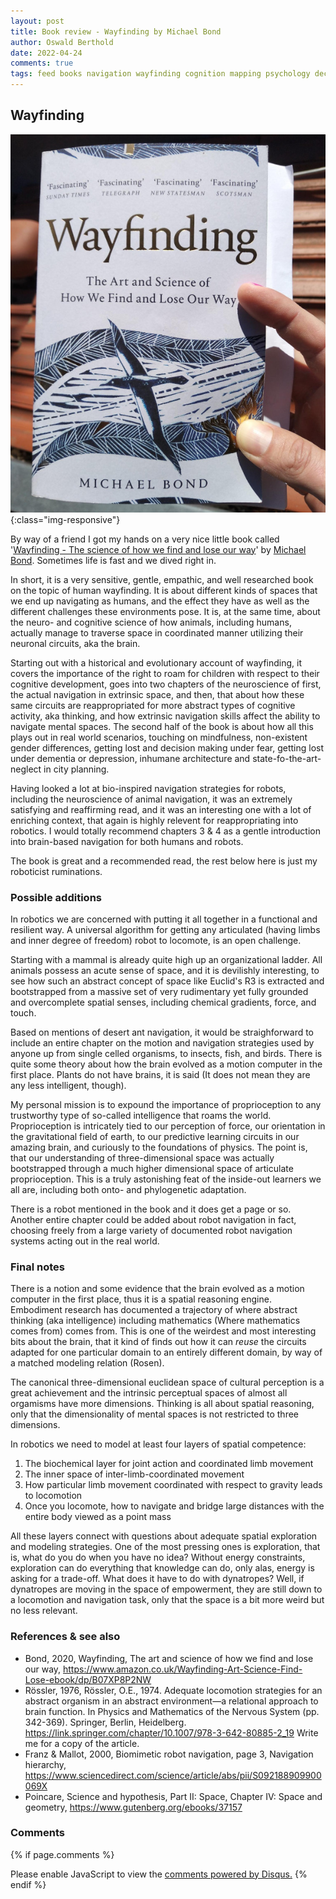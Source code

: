 ```yaml
---
layout: post
title: Book review - Wayfinding by Michael Bond
author: Oswald Berthold
date: 2022-04-24
comments: true
tags: feed books navigation wayfinding cognition mapping psychology decision risk robotics AI intelligence computational ethology
---
```


## Wayfinding

![Wayfinding (paperback) by Michael Bond](/assets/wayfinding-signal-2022-04-26-124833-600.jpeg){:class="img-responsive"}

By way of a friend I got my hands on a very nice little book called '[Wayfinding - The science of how we find and lose our way](https://www.amazon.co.uk/Wayfinding-Art-Science-Find-Lose-ebook/dp/B07XP8P2NW)' by [Michael Bond](https://www.michaelbond.co.uk/). Sometimes life is fast and we dived right in.

In short, it is a very sensitive, gentle, empathic, and well researched book on the topic of human wayfinding. It is about different kinds of spaces that we end up navigating as humans, and the effect they have as well as the different challenges these environments pose. It is, at the same time, about the neuro- and cognitive science of how animals, including humans, actually manage to traverse space in coordinated manner utilizing their neuronal circuits, aka the brain.

Starting out with a historical and evolutionary account of wayfinding, it covers the importance of the right to roam for children with respect to their cognitive development, goes into two chapters of the neuroscience of first, the actual navigation in extrinsic space, and then, that about how these same circuits are reappropriated for more abstract types of cognitive activity, aka thinking, and how extrinsic navigation skills affect the ability to navigate mental spaces. The second half of the book is about how all this plays out in real world scenarios, touching on mindfulness, non-existent gender differences, getting lost and decision making under fear, getting lost under dementia or depression, inhumane architecture and state-fo-the-art-neglect in city planning.

Having looked a lot at bio-inspired navigation strategies for robots, including the neuroscience of animal navigation, it was an extremely satisfying and reaffirming read, and it was an interesting one with a lot of enriching context, that again is highly relevent for reappropriating into robotics. I would totally recommend chapters 3 & 4 as a gentle introduction into brain-based navigation for both humans and robots.

The book is great and a recommended read, the rest below here is just my roboticist ruminations.

### Possible additions

In robotics we are concerned with putting it all together in a functional and resilient way. A universal algorithm for getting any articulated (having limbs and inner degree of freedom) robot to locomote, is an open challenge.

Starting with a mammal is already quite high up an organizational ladder. All animals possess an acute sense of space, and it is devilishly interesting, to see how such an abstract concept of space like Euclid's R3 is extracted and bootstrapped from a massive set of very rudimentary yet fully grounded and overcomplete spatial senses, including chemical gradients, force, and touch.

Based on mentions of desert ant navigation, it would be straighforward to include an entire chapter on the motion and navigation strategies used by anyone up from single celled organisms, to insects, fish, and birds. There is quite some theory about how the brain evolved as a motion computer in the first place. Plants do not have brains, it is said (It does not mean they are any less intelligent, though).

My personal mission is to expound the importance of proprioception to any trustworthy type of so-called intelligence that roams the world. Proprioception is intricately tied to our perception of force, our orientation in the gravitational field of earth, to our predictive learning circuits in our amazing brain, and curiously to the foundations of physics. The point is, that our understanding of three-dimensional space was actually bootstrapped through a much higher dimensional space of articulate proprioception. This is a truly astonishing feat of the inside-out learners we all are, including both onto- and phylogenetic adaptation.

There is a robot mentioned in the book and it does get a page or so. Another entire chapter could be added about robot navigation in fact, choosing freely from a large variety of documented robot navigation systems acting out in the real world.

### Final notes

There is a notion and some evidence that the brain evolved as a motion computer in the first place, thus it is a spatial reasoning engine. Embodiment research has documented a trajectory of where abstract thinking (aka intelligence) including mathematics (Where mathematics comes from) comes from. This is one of the weirdest and most interesting bits about the brain, that it kind of finds out how it can *reuse* the circuits adapted for one particular domain to an entirely different domain, by way of a matched modeling relation (Rosen).

The canonical three-dimensional euclidean space of cultural perception is a great achievement and the intrinsic perceptual spaces of almost all orgamisms have more dimensions. Thinking is all about spatial reasoning, only that the dimensionality of mental spaces is not restricted to three dimensions.

In robotics we need to model at least four layers of spatial competence:
 1. The biochemical layer for joint action and coordinated limb movement
 2. The inner space of inter-limb-coordinated movement
 3. How particular limb movement coordinated with respect to gravity leads to locomotion
 4. Once you locomote, how to navigate and bridge large distances with the entire body viewed as a point mass
 
All these layers connect with questions about adequate spatial exploration and modeling strategies. One of the most pressing ones is exploration, that is, what do you do when you have no idea? Without energy constraints, exploration can do everything that knowledge can do, only alas, energy is asking for a trade-off. What does it have to do with dynatropes? Well, if dynatropes are moving in the space of empowerment, they are still down to a locomotion and navigation task, only that the space is a bit more weird but no less relevant.

### References & see also
 - Bond, 2020, Wayfinding, The art and science of how we find and lose our way, <https://www.amazon.co.uk/Wayfinding-Art-Science-Find-Lose-ebook/dp/B07XP8P2NW>
 - Rössler, 1976, Rössler, O.E., 1974. Adequate locomotion strategies for an abstract organism in an abstract environment—a relational approach to brain function. In Physics and Mathematics of the Nervous System (pp. 342-369). Springer, Berlin, Heidelberg. <https://link.springer.com/chapter/10.1007/978-3-642-80885-2_19> Write me for a copy of the article.
 - Franz & Mallot, 2000, Biomimetic robot navigation, page 3, Navigation hierarchy, <https://www.sciencedirect.com/science/article/abs/pii/S092188909900069X>
 - Poincare, Science and hypothesis, Part II: Space, Chapter IV: Space and geometry, <https://www.gutenberg.org/ebooks/37157>

### Comments

{% if page.comments %}
<div id="disqus_thread"></div>
<script>

/**
*  RECOMMENDED CONFIGURATION VARIABLES: EDIT AND UNCOMMENT THE SECTION BELOW TO INSERT DYNAMIC VALUES FROM YOUR PLATFORM OR CMS.
*  LEARN WHY DEFINING THESE VARIABLES IS IMPORTANT: https://disqus.com/admin/universalcode/#configuration-variables*/
/*
var disqus_config = function () {
this.page.url = PAGE_URL;  // Replace PAGE_URL with your page's canonical URL variable
this.page.identifier = PAGE_IDENTIFIER; // Replace PAGE_IDENTIFIER with your page's unique identifier variable
};
*/
(function() { // DON'T EDIT BELOW THIS LINE
var d = document, s = d.createElement('script');
s.src = '//x75.disqus.com/embed.js';
s.setAttribute('data-timestamp', +new Date());
(d.head || d.body).appendChild(s);
})();
</script>
<noscript>Please enable JavaScript to view the <a href="https://disqus.com/?ref_noscript">comments powered by Disqus.</a></noscript>
{% endif %}

